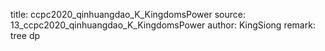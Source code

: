 title: ccpc2020_qinhuangdao_K_KingdomsPower
source: 13_ccpc2020_qinhuangdao_K_KingdomsPower
author: KingSiong
remark: tree dp

